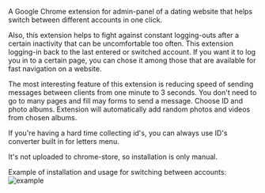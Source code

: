 A Google Chrome extension for admin-panel of a dating website that helps switch between different
accounts in one click.

Also, this extension helps to fight against constant logging-outs after a certain inactivity that
can be uncomfortable too often. This extension logging-in back to the last entered or switched
account. If you want it to log you in to a certain page, you can chose it among those that are
available for fast navigation on a website.

The most interesting feature of this extension is reducing speed of sending messages between clients
from one minute to 3 seconds. You don't need to go to many pages and fill may forms to send a
message. Choose ID and photo albums. Extension will automatically add random photos and videos from
chosen albums.

If you're having a hard time collecting id's, you can always use ID's converter built in for letters
menu.

It's not uploaded to chrome-store, so installation is only manual.

Example of installation and usage for switching between accounts:
![example](https://github.com/made-by-curiosity/lazy_charming/blob/main/assets/presentation.gif)
